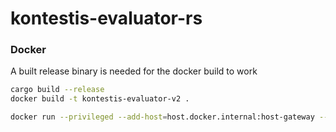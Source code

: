 # kontestis-evaluator-rs

### Docker
A built release binary is needed for the docker build to work
```sh
cargo build --release
docker build -t kontestis-evaluator-v2 .
```

```sh
docker run --privileged --add-host=host.docker.internal:host-gateway --env RUN_WITH_CGROUPS=true --env RUN_WITH_QUOTAS=false --env REDIS_URL=redis://host.docker.internal:6379 kontestis-evaluator-v2:latest
```
